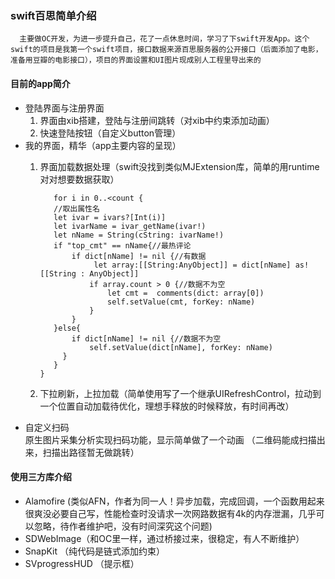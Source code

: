 ### swift百思简单介绍
      主要做OC开发，为进一步提升自己，花了一点休息时间，学习了下swift开发App。这个swift的项目是我第一个swift项目，接口数据来源百思服务器的公开接口（后面添加了电影，准备用豆瓣的电影接口），项目的界面设置和UI图片现成别人工程里导出来的

#### 目前的app简介
* 登陆界面与注册界面
  1. 界面由xib搭建，登陆与注册间跳转（对xib中约束添加动画）
  2. 快速登陆按钮（自定义button管理）
* 我的界面，精华（app主要内容的呈现）
  1. 界面加载数据处理（swift没找到类似MJExtension库，简单的用runtime对对想要数据获取）
  		
  		    for i in 0..<count {
            //取出属性名
            let ivar = ivars?[Int(i)]
            let ivarName = ivar_getName(ivar!)
            let nName = String(cString: ivarName!)
            if "top_cmt" == nName{//最热评论
                if dict[nName] != nil {//有数据
                     let array:[[String:AnyObject]] = dict[nName] as! [[String : AnyObject]]
                    if array.count > 0 {//数据不为空
                        let cmt =  comments(dict: array[0])
                        self.setValue(cmt, forKey: nName)
                    }
                }
            }else{
                if dict[nName] != nil {//数据不为空
                    self.setValue(dict[nName], forKey: nName)
              }
            }
         }
  2. 下拉刷新，上拉加载（简单使用写了一个继承UIRefreshControl，拉动到一个位置自动加载待优化，理想手释放的时候释放，有时间再改）       
* 自定义扫码<br />
  	原生图片采集分析实现扫码功能，显示简单做了一个动画 （二维码能成扫描出来，扫描出路径暂无做跳转）
  
#### 使用三方库介绍
* Alamofire (类似AFN，作者为同一人！异步加载，完成回调，一个函数用起来很爽没必要自己写，性能检查时没请求一次网路数据有4k的内存泄漏，几乎可以忽略，待作者维护吧，没有时间深究这个问题)
* SDWebImage（和OC里一样，通过桥接过来，很稳定，有人不断维护）
* SnapKit （纯代码是链式添加约束）
* SVprogressHUD （提示框）    	     
